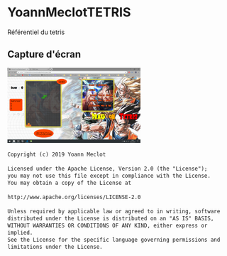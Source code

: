 # YoannMeclotTETRIS

Référentiel du tetris

## Capture d'écran

<img src="Tetris/img/screenshot.png" width="300">

```
Copyright (c) 2019 Yoann Meclot

Licensed under the Apache License, Version 2.0 (the "License"); 
you may not use this file except in compliance with the License. 
You may obtain a copy of the License at

http://www.apache.org/licenses/LICENSE-2.0

Unless required by applicable law or agreed to in writing, software 
distributed under the License is distributed on an "AS IS" BASIS, 
WITHOUT WARRANTIES OR CONDITIONS OF ANY KIND, either express or implied. 
See the License for the specific language governing permissions and 
limitations under the License.
```